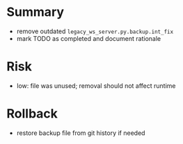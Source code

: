 # Summary
- remove outdated `legacy_ws_server.py.backup.int_fix`
- mark TODO as completed and document rationale

# Risk
- low: file was unused; removal should not affect runtime

# Rollback
- restore backup file from git history if needed
